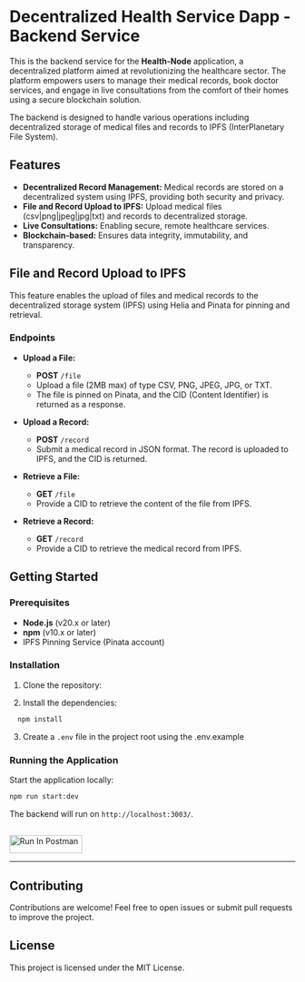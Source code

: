 # Decentralized Health Service Dapp - Backend Service

This is the backend service for the **Health-Node** application, a decentralized platform aimed at revolutionizing the healthcare sector. The platform empowers users to manage their medical records, book doctor services, and engage in live consultations from the comfort of their homes using a secure blockchain solution.

The backend is designed to handle various operations including decentralized storage of medical files and records to IPFS (InterPlanetary File System).

## Features

-   **Decentralized Record Management:** Medical records are stored on a decentralized system using IPFS, providing both security and privacy.
-   **File and Record Upload to IPFS:** Upload medical files (csv|png|jpeg|jpg|txt) and records to decentralized storage.
-   **Live Consultations:** Enabling secure, remote healthcare services.
-   **Blockchain-based:** Ensures data integrity, immutability, and transparency.

## File and Record Upload to IPFS

This feature enables the upload of files and medical records to the decentralized storage system (IPFS) using Helia and Pinata for pinning and retrieval.

### Endpoints

-   **Upload a File:**
    -   **POST** `/file`
    -   Upload a file (2MB max) of type CSV, PNG, JPEG, JPG, or TXT.
    -   The file is pinned on Pinata, and the CID (Content Identifier) is returned as a response.
-   **Upload a Record:**

    -   **POST** `/record`
    -   Submit a medical record in JSON format. The record is uploaded to IPFS, and the CID is returned.

-   **Retrieve a File:**

    -   **GET** `/file`
    -   Provide a CID to retrieve the content of the file from IPFS.

-   **Retrieve a Record:**
    -   **GET** `/record`
    -   Provide a CID to retrieve the medical record from IPFS.

## Getting Started

### Prerequisites

-   **Node.js** (v20.x or later)
-   **npm** (v10.x or later)
-   IPFS Pinning Service (Pinata account)

### Installation

1. Clone the repository:

2. Install the dependencies:

```bash
  npm install
```

3. Create a `.env` file in the project root using the .env.example

### Running the Application

Start the application locally:

```bash
npm run start:dev
```

The backend will run on `http://localhost:3003/`.

##

[<img src="https://run.pstmn.io/button.svg" alt="Run In Postman" style="width: 128px; height: 32px;">](https://app.getpostman.com/run-collection/30184044-365d3cfb-0798-448e-8d0b-2774941ce516?action=collection%2Ffork&source=rip_markdown&collection-url=entityId%3D30184044-365d3cfb-0798-448e-8d0b-2774941ce516%26entityType%3Dcollection%26workspaceId%3D87ee739b-41e7-4576-8563-af306c8635ce)

---

## Contributing

Contributions are welcome! Feel free to open issues or submit pull requests to improve the project.

## License

This project is licensed under the MIT License.
